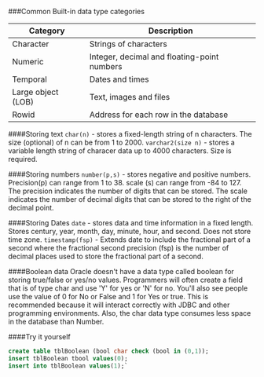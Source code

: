 ###Common Built-in data type categories

|Category|Description|
|--|--|
|Character|Strings of characters|
|Numeric|Integer, decimal and floating-point numbers|
|Temporal|Dates and times|
|Large object (LOB)|Text, images and files|
|Rowid|Address for each row in the database|

####Storing text
```char(n)``` - stores a fixed-length string of n characters. The size (optional) of n can be from 1 to 2000.
```varchar2(size n)``` - stores a variable length string of characer data up to 4000 characters. Size is required.

####Storing numbers
```number(p,s)``` - stores negative and positive numbers. Precision(p) can range from 1 to 38. scale (s) can range from -84 to 127. The precision indicates the number of digits that can be stored. The scale indicates the number of decimal digits that can be stored to the right of the decimal point.

####Storing Dates
```date``` - stores data and time information in a fixed length. Stores century, year, month, day, minute, hour, and second. Does not store time zone.
```timestamp(fsp)``` - Extends date to include the fractional part of a second where the fractional second precision (fsp) is the number of decimal places used to store the fractional part of a second.

####Boolean data
Oracle doesn't have a data type called boolean for storing true/false or yes/no values. Programmers will often create a field that is of type char and use 'Y' for yes or 'N' for no. You'll also see people use the value of 0 for No or False and 1 for Yes or true. This is recommended because it will interact correctly with JDBC and other programming environments. Also, the char data type consumes less space in the database than Number.

####Try it yourself
```sql
create table tblBoolean (bool char check (bool in (0,1));
insert tblBoolean tbool values(0);
insert into tblBoolean values(1);`
```
